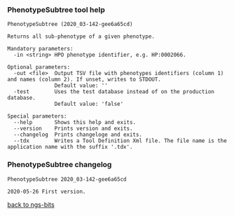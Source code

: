### PhenotypeSubtree tool help
	PhenotypeSubtree (2020_03-142-gee6a65cd)
	
	Returns all sub-phenotype of a given phenotype.
	
	Mandatory parameters:
	  -in <string> HPO phenotype identifier, e.g. HP:0002066.
	
	Optional parameters:
	  -out <file>  Output TSV file with phenotypes identifiers (column 1) and names (column 2). If unset, writes to STDOUT.
	               Default value: ''
	  -test        Uses the test database instead of on the production database.
	               Default value: 'false'
	
	Special parameters:
	  --help       Shows this help and exits.
	  --version    Prints version and exits.
	  --changelog  Prints changeloge and exits.
	  --tdx        Writes a Tool Definition Xml file. The file name is the application name with the suffix '.tdx'.
	
### PhenotypeSubtree changelog
	PhenotypeSubtree 2020_03-142-gee6a65cd
	
	2020-05-26 First version.
[back to ngs-bits](https://github.com/imgag/ngs-bits)